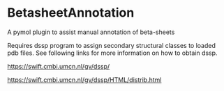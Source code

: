 # BetasheetAnnotation
A pymol plugin to assist manual annotation of beta-sheets

Requires dssp program to assign secondary structural classes to loaded pdb files.
See following links for more information on how to obtain dssp.

https://swift.cmbi.umcn.nl/gv/dssp/

https://swift.cmbi.umcn.nl/gv/dssp/HTML/distrib.html
